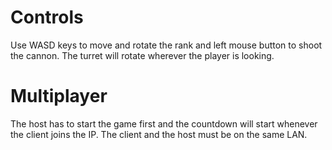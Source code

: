 # Controls
Use WASD keys to move and rotate the rank and left mouse button to shoot the cannon. The turret will rotate wherever the player is looking.

# Multiplayer
The host has to start the game first and the countdown will start whenever the client joins the IP. The client and the host must be on the same LAN.